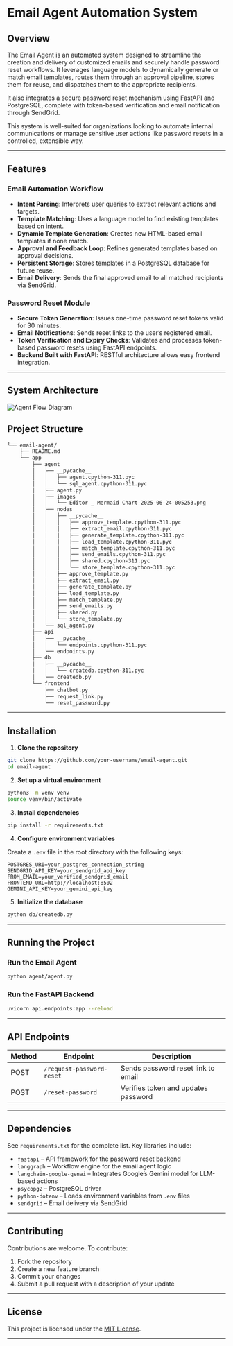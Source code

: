 # Email Agent Automation System

## Overview

The Email Agent is an automated system designed to streamline the creation and delivery of customized emails and securely handle password reset workflows. It leverages language models to dynamically generate or match email templates, routes them through an approval pipeline, stores them for reuse, and dispatches them to the appropriate recipients.

It also integrates a secure password reset mechanism using FastAPI and PostgreSQL, complete with token-based verification and email notification through SendGrid.

This system is well-suited for organizations looking to automate internal communications or manage sensitive user actions like password resets in a controlled, extensible way.

---

## Features

### Email Automation Workflow
- **Intent Parsing**: Interprets user queries to extract relevant actions and targets.
- **Template Matching**: Uses a language model to find existing templates based on intent.
- **Dynamic Template Generation**: Creates new HTML-based email templates if none match.
- **Approval and Feedback Loop**: Refines generated templates based on approval decisions.
- **Persistent Storage**: Stores templates in a PostgreSQL database for future reuse.
- **Email Delivery**: Sends the final approved email to all matched recipients via SendGrid.

### Password Reset Module
- **Secure Token Generation**: Issues one-time password reset tokens valid for 30 minutes.
- **Email Notifications**: Sends reset links to the user’s registered email.
- **Token Verification and Expiry Checks**: Validates and processes token-based password resets using FastAPI endpoints.
- **Backend Built with FastAPI**: RESTful architecture allows easy frontend integration.

---

## System Architecture



![Agent Flow Diagram](images/agent_flow.png)
##  Project Structure

```sh
└── email-agent/
    ├── README.md
    └── app
        ├── agent
        │   ├── __pycache__
        │   │   ├── agent.cpython-311.pyc
        │   │   └── sql_agent.cpython-311.pyc
        │   ├── agent.py
        │   ├── images
        │   │   └── Editor _ Mermaid Chart-2025-06-24-005253.png
        │   ├── nodes
        │   │   ├── __pycache__
        │   │   │   ├── approve_template.cpython-311.pyc
        │   │   │   ├── extract_email.cpython-311.pyc
        │   │   │   ├── generate_template.cpython-311.pyc
        │   │   │   ├── load_template.cpython-311.pyc
        │   │   │   ├── match_template.cpython-311.pyc
        │   │   │   ├── send_emails.cpython-311.pyc
        │   │   │   ├── shared.cpython-311.pyc
        │   │   │   └── store_template.cpython-311.pyc
        │   │   ├── approve_template.py
        │   │   ├── extract_email.py
        │   │   ├── generate_template.py
        │   │   ├── load_template.py
        │   │   ├── match_template.py
        │   │   ├── send_emails.py
        │   │   ├── shared.py
        │   │   └── store_template.py
        │   └── sql_agent.py
        ├── api
        │   ├── __pycache__
        │   │   └── endpoints.cpython-311.pyc
        │   └── endpoints.py
        ├── db
        │   ├── __pycache__
        │   │   └── createdb.cpython-311.pyc
        │   └── createdb.py
        └── frontend
            ├── chatbot.py
            ├── request_link.py
            └── reset_password.py
```

---

## Installation

1. **Clone the repository**
```bash
git clone https://github.com/your-username/email-agent.git
cd email-agent
```

2. **Set up a virtual environment**
```bash
python3 -m venv venv
source venv/bin/activate
```

3. **Install dependencies**
```bash
pip install -r requirements.txt
```

4. **Configure environment variables**

Create a `.env` file in the root directory with the following keys:
```env
POSTGRES_URI=your_postgres_connection_string
SENDGRID_API_KEY=your_sendgrid_api_key
FROM_EMAIL=your_verified_sendgrid_email
FRONTEND_URL=http://localhost:8502
GEMINI_API_KEY=your_gemini_api_key
```

5. **Initialize the database**
```bash
python db/createdb.py
```

---

## Running the Project

### Run the Email Agent
```bash
python agent/agent.py
```

### Run the FastAPI Backend
```bash
uvicorn api.endpoints:app --reload
```

---

## API Endpoints

| Method | Endpoint                   | Description                        |
|--------|----------------------------|------------------------------------|
| POST   | `/request-password-reset`  | Sends password reset link to email |
| POST   | `/reset-password`          | Verifies token and updates password |

---

## Dependencies

See `requirements.txt` for the complete list. Key libraries include:
- `fastapi` – API framework for the password reset backend
- `langgraph` – Workflow engine for the email agent logic
- `langchain-google-genai` – Integrates Google’s Gemini model for LLM-based actions
- `psycopg2` – PostgreSQL driver
- `python-dotenv` – Loads environment variables from `.env` files
- `sendgrid` – Email delivery via SendGrid

---

## Contributing

Contributions are welcome. To contribute:

1. Fork the repository
2. Create a new feature branch
3. Commit your changes
4. Submit a pull request with a description of your update

---

## License

This project is licensed under the [MIT License](LICENSE).

---
